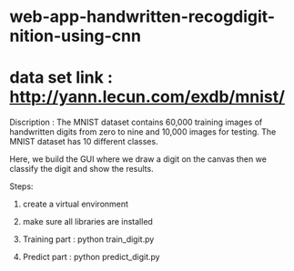# web-app-handwritten-recogdigit-nition-using-cnn

# data set link : http://yann.lecun.com/exdb/mnist/
Discription :   The MNIST dataset contains 60,000 training images of handwritten digits from zero to nine and 10,000 images for testing. The MNIST dataset has 10 different classes. 

Here, we build the GUI where we draw a digit on the canvas then we classify the digit and show the results.

Steps:
1. create a virtual environment 

2. make  sure all libraries are installed

3. Training part : 
            python train_digit.py

4. Predict part : 
                  python predict_digit.py
